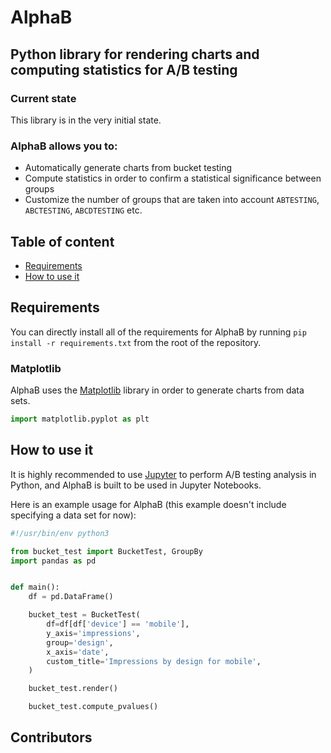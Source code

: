 # AlphaB

## Python library for rendering charts and computing statistics for A/B testing

### Current state

This library is in the very initial state. 

### AlphaB allows you to:

* Automatically generate charts from bucket testing
* Compute statistics in order to confirm a statistical significance between groups
* Customize the number of groups that are taken into account `ABTESTING`, `ABCTESTING`, `ABCDTESTING` etc.

<!-- <p align="center"><img src="images/AlphaB.png" width="250"/></p> -->

## Table of content

* [Requirements](#requirements)
* [How to use it](#how-to-use-it)

## Requirements

You can directly install all of the requirements for AlphaB by running `pip install -r requirements.txt` from the root of the repository.

### Matplotlib

AlphaB uses the [Matplotlib](https://matplotlib.org/) library in order to generate charts from data sets.

```python
import matplotlib.pyplot as plt
```

## How to use it

It is highly recommended to use [Jupyter](https://jupyter.org/) to perform A/B testing analysis in Python, and AlphaB is built to be used in Jupyter Notebooks. 

Here is an example usage for AlphaB (this example doesn't include specifying a data set for now):

```python
#!/usr/bin/env python3

from bucket_test import BucketTest, GroupBy
import pandas as pd


def main():
    df = pd.DataFrame()

    bucket_test = BucketTest(
        df=df[df['device'] == 'mobile'],
        y_axis='impressions',
        group='design',
        x_axis='date',
        custom_title='Impressions by design for mobile',
    )

    bucket_test.render()

    bucket_test.compute_pvalues()
```

## Contributors
